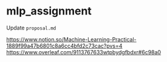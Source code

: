 # mlp_assignment

Update `proposal.md`

https://www.notion.so/Machine-Learning-Practical-1889f99a47b6801c8a6cc4bfd2c73cac?pvs=4  <br>
https://www.overleaf.com/9113767633wtpbydgfbdxr#6c98a0
